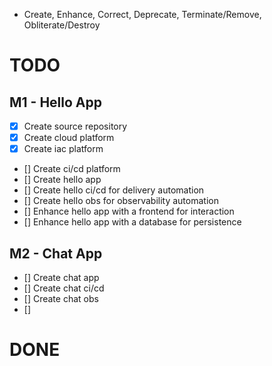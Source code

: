 - Create, Enhance, Correct, Deprecate, Terminate/Remove, Obliterate/Destroy

# TODO

## M1 - Hello App

- [x] Create source repository
- [x] Create cloud platform
- [x] Create iac platform
- [] Create ci/cd platform
- [] Create hello app
- [] Create hello ci/cd for delivery automation
- [] Create hello obs for observability automation
- [] Enhance hello app with a frontend for interaction
- [] Enhance hello app with a database for persistence

## M2 - Chat App

- [] Create chat app
- [] Create chat ci/cd
- [] Create chat obs
- []  

# DONE